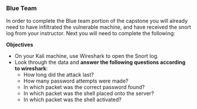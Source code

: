### Blue Team 

In order to complete the Blue team portion of the capstone you will already need to have infiltrated the vulnerable machine, and have received the snort log from your instructor. Next you will need to complete the following:

**Objectives**

- On your Kali machine, use Wireshark to open the Snort log.
- Look through the data and **answer the following questions according to wireshark**: 
  - How long did the attack last?
  - How many password attempts were made?
  - In which packet was the correct password found? 
  - In which packet was the shell placed onto the server?
  - In which packet was the shell activated? 
	


